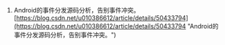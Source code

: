 1. Android的事件分发源码分析，告别事件冲突。<br>[https://blog.csdn.net/u010386612/article/details/50433794](https://blog.csdn.net/u010386612/article/details/50433794 "Android的事件分发源码分析，告别事件冲突。")